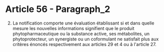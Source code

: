 # Article 56 - Paragraph_2

2. La notification comporte une évaluation établissant si et dans quelle mesure les nouvelles informations signifient que le produit phytopharmaceutique ou la substance active, ses métabolites, un phytoprotecteur, un synergiste ou un coformulant ne satisfait plus aux critères énoncés respectivement aux articles 29 et 4 ou à l'article 27.